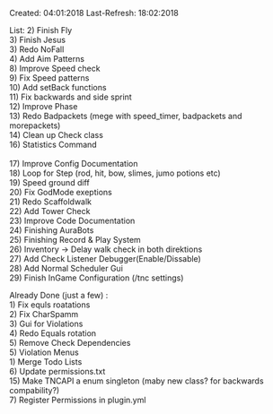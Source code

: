 Created: 04:01:2018
Last-Refresh: 18:02:2018

List:
    2) Finish Fly<br>
    3) Finish Jesus<br>
    3) Redo NoFall<br>
    4) Add Aim Patterns<br>
    8) Improve Speed check<br>
    9) Fix Speed patterns<br>
    10) Add setBack functions<br>
    11) Fix backwards and side sprint<br>
    12) Improve Phase<br>
    13) Redo Badpackets (mege with speed_timer, badpackets and morepackets)<br>
    14) Clean up Check class<br>
    16) Statistics Command<br><br>
    17) Improve Config Documentation<br>
    18) Loop for Step (rod, hit, bow, slimes, jumo potions etc)<br>
    19) Speed ground diff<br>
    20) Fix GodMode exeptions<br>
    21) Redo Scaffoldwalk<br>
    22) Add Tower Check<br>
    23) Improve Code Documentation<br>
    24) Finishing AuraBots<br>
    25) Finishing Record & Play System<br>
    26) Inventory -> Delay walk check in both direktions<br>
    27) Add Check Listener Debugger(Enable/Dissable)<br>
    28) Add Normal Scheduler Gui<br>
    29) Finish InGame Configuration (/tnc settings)<br>

Already Done (just a few) :<br>
    1) Fix equls roatations<br>
    2) Fix CharSpamm<br>
    3) Gui for Violations<br>
    4) Redo Equals rotation<br>
    5) Remove Check Dependencies<br>
    5) Violation Menus<br>
    1) Merge Todo Lists<br>
    6) Update permissions.txt<br>
    15) Make TNCAPI a enum singleton (maby new class? for backwards compability?)<br>
    7) Register Permissions in plugin.yml<br>
